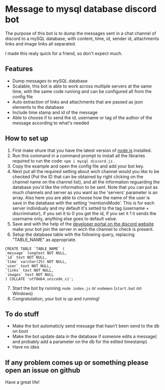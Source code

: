 # Message to mysql database discord bot
The purpose of this bot is to dump the messages sent in a chat channel of discord to a mySQL database, with content, time, id, sender id, attachments links and image links all separated.

I made this realy quick for a friend, so don't expect much.

## Features
 - Dump messages to mySQL database
 - Scalable, this bot is able to work across multiple servers at the same time, with the same code running and can be configured all from the config file
 - Auto extraction of links and attachments that are passed as json elements to the database
 - Include time stamp and id of the message
 - Able to choose if to send the id, username or tag of the author of the message according to what's needed

 ## How to set up
  1. First make shure that you have the latest version of [node js](https://nodejs.org/en/) installed.
  2. Run this command in a command prompt to install all the libraries required to run the code: ``` npm i mysql discord.js ``` .
  3. Copy the example and open the config file and add your bot key.
  4. Next put all the required setting about wich channel would you like to be checked (Put the ID that can be obtained by right clicking on the channel name on the channel list), and all the information reguarding the database you'd like the information to be sent. Note that you can put as much channels and server as you want as the 'servers' parameter is an array. Also here you are able to choose how the name of the user is save in the database with the setting 'mentionsMode'. This is for each server individualy and my default it's setted to the tag (username + discriminator), if you set it to 0 you get the id, if you set it 1 it sends the username only, anything else goes to default value.
  5. Save and with the help of the [developer portal on the discord website](https://discordapp.com/developers) make your bot join the server in wich the channel to check is present.
  6. Setup the database table with the following query, replacing "TABLE_NAME" as appropriate.
  ```
  CREATE TABLE `TABLE_NAME` (
  `message` longtext NOT NULL,
  `id` text NOT NULL,
  `time` varchar(25) NOT NULL,
  `user` text NOT NULL,
  `links` text NOT NULL,
  `images` text NOT NULL
) COLLATE 'utf8mb4_unicode_ci';
```
  7. Start the bot by running ` node index.js ` or ` nodemon ` (`start.bat` on Windows)
  8. Congratulation, your bot is up and running!

## To do stuff
 - Make the bot automaticly send message that hasn't been send to the db on boot
 - Make the bot update data in the database if someone edits a message( and probably add a parameter on the db for the edited timestamp)
 - Have no idea

 ## If any problem comes up or something please open an issue on github

 Have a great life!
